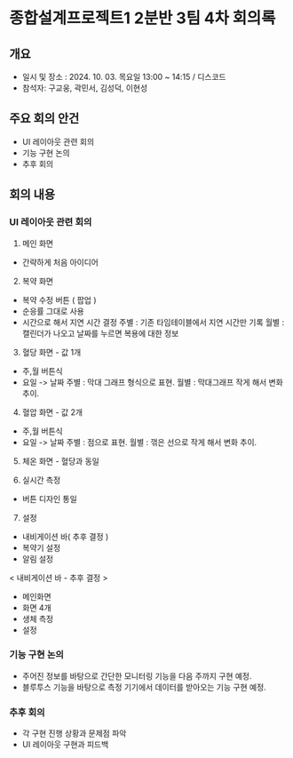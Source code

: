 # 종합설계프로젝트1 2분반 3팀 4차 회의록

## 개요
- 일시 및 장소 : 2024. 10. 03. 목요일 13:00 ~ 14:15 / 디스코드
- 참석자: 구교웅, 곽민서, 김성덕, 이현성

## 주요 회의 안건
- UI 레이아웃 관련 회의
- 기능 구현 논의
- 추후 회의

## 회의 내용
### UI 레이아웃 관련 회의

1. 메인 화면
- 간략하게 처음 아이디어

2. 복약 화면
- 복약 수정 버튼 ( 팝업 )
- 순응률 그대로 사용
- 시간으로 해서 지연 시간 결정
주별 : 기존 타임테이블에서 지연 시간만  기록
월별 : 캘린더가 나오고 날짜를 누르면 복용에 대한 정보

3. 혈당 화면 - 값 1개
- 주,월 버튼식
- 요일 -> 날짜
주별 : 막대 그래프 형식으로 표현.
월별 : 막대그래프 작게 해서 변화 추이.

4. 혈압 화면 - 값 2개 
- 주,월 버튼식
- 요일 -> 날짜
주별 : 점으로 표현.
월별 : 꺾은 선으로 작게 해서 변화 추이.

5. 체온 화면  - 혈당과 동일 

6. 실시간 측정 
-  버튼 디자인 통일

7. 설정 
- 내비게이션 바( 추후 결정 )
- 복약기 설정
- 알림 설정

< 내비게이션 바 - 추후 결정 >
- 메인화면
- 화면  4개
- 생체 측정
- 설정

### 기능 구현 논의
- 주어진 정보를 바탕으로 간단한 모니터링 기능을 다음 주까지 구현 예정.
- 블루투스 기능을 바탕으로 측정 기기에서 데이터를 받아오는 기능 구현 예정.

### 추후 회의
- 각 구현 진행 상황과 문제점 파악
- UI 레이아웃 구현과 피드백


